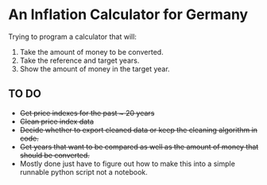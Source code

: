 # An Inflation Calculator for Germany

Trying to program a calculator that will:

1. Take the amount of money to be converted.
2. Take the reference and target years.
3. Show the amount of money in the target year.

## TO DO

- ~~Get price indexes for the past ~ 20 years~~
- ~~Clean price index data~~
- ~~Decide whether to export cleaned data or keep the cleaning algorithm in code.~~
- ~~Get years that want to be compared as well as the amount of money that should be converted.~~
- Mostly done just have to figure out how to make this into a simple runnable python script not a notebook.